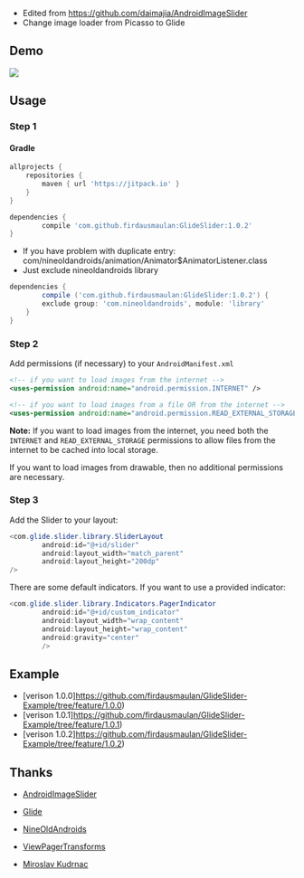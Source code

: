 - Edited from https://github.com/daimajia/AndroidImageSlider
- Change image loader from Picasso to Glide
 
## Demo
 
![](http://ww3.sinaimg.cn/mw690/610dc034jw1egzor66ojdg20950fknpe.gif)
 
## Usage

### Step 1

#### Gradle

```groovy
allprojects {
	repositories {
		maven { url 'https://jitpack.io' }
	}
}
```

```groovy
dependencies {
    	compile 'com.github.firdausmaulan:GlideSlider:1.0.2'
}
```

- If you have problem with duplicate entry: com/nineoldandroids/animation/Animator$AnimatorListener.class
- Just exclude nineoldandroids library

```groovy
dependencies {
    	compile ('com.github.firdausmaulan:GlideSlider:1.0.2') {
		exclude group: 'com.nineoldandroids', module: 'library'
	}
}
```

### Step 2

Add permissions (if necessary) to your `AndroidManifest.xml`

```xml
<!-- if you want to load images from the internet -->
<uses-permission android:name="android.permission.INTERNET" /> 

<!-- if you want to load images from a file OR from the internet -->
<uses-permission android:name="android.permission.READ_EXTERNAL_STORAGE" />
```

**Note:** If you want to load images from the internet, you need both the `INTERNET` and `READ_EXTERNAL_STORAGE` permissions to allow files from the internet to be cached into local storage.

If you want to load images from drawable, then no additional permissions are necessary.

### Step 3

Add the Slider to your layout:
 
```java
<com.glide.slider.library.SliderLayout
        android:id="@+id/slider"
        android:layout_width="match_parent"
        android:layout_height="200dp"
/>
```        
 
There are some default indicators. If you want to use a provided indicator:
 
```java
<com.glide.slider.library.Indicators.PagerIndicator
        android:id="@+id/custom_indicator"
        android:layout_width="wrap_content"
        android:layout_height="wrap_content"
        android:gravity="center"
        />
```

## Example
- [verison 1.0.0]https://github.com/firdausmaulan/GlideSlider-Example/tree/feature/1.0.0)
- [verison 1.0.1]https://github.com/firdausmaulan/GlideSlider-Example/tree/feature/1.0.1)
- [verison 1.0.2]https://github.com/firdausmaulan/GlideSlider-Example/tree/feature/1.0.2)

## Thanks

- [AndroidImageSlider](https://github.com/daimajia/AndroidImageSlider)
- [Glide](https://github.com/bumptech/glide)
- [NineOldAndroids](https://github.com/JakeWharton/NineOldAndroids)
- [ViewPagerTransforms](https://github.com/ToxicBakery/ViewPagerTransforms)

- [Miroslav Kudrnac](https://github.com/mkudrnac)

